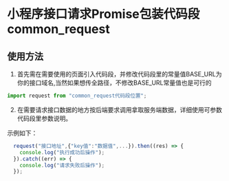 # 小程序接口请求Promise包装代码段common_request

## 使用方法

1. 首先需在需要使用的页面引入代码段，并修改代码段里的常量值BASE_URL为你的接口域名,当然如果想传全路径，不修改BASE_URL常量值也是可行的
```js
import request from "common_request代码段位置";
```
2. 在需要请求接口数据的地方按后端要求调用拿取服务端数据，详细使用可参数代码段里参数说明。

  示例如下：
``` js
  request("接口地址",{"key值":"数据值",...}).then((res) => {
    console.log("执行成功后操作");
  }).catch((err) => {
    console.log("请求失败后操作");
  });
```
